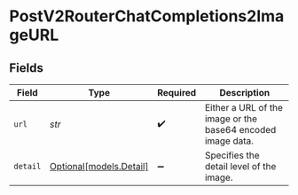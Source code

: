 # PostV2RouterChatCompletions2ImageURL


## Fields

| Field                                                       | Type                                                        | Required                                                    | Description                                                 |
| ----------------------------------------------------------- | ----------------------------------------------------------- | ----------------------------------------------------------- | ----------------------------------------------------------- |
| `url`                                                       | *str*                                                       | :heavy_check_mark:                                          | Either a URL of the image or the base64 encoded image data. |
| `detail`                                                    | [Optional[models.Detail]](../models/detail.md)              | :heavy_minus_sign:                                          | Specifies the detail level of the image.                    |